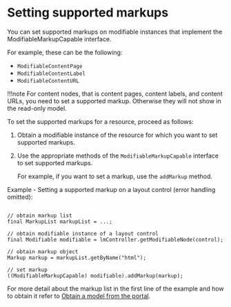 # Setting supported markups

You can set supported markups on modifiable instances that implement the ModifiableMarkupCapable interface.

For example, these can be the following:

-   `ModifiableContentPage`
-   `ModifiableContentLabel`
-   `ModifiableContentURL`

!!!note
    For content nodes, that is content pages, content labels, and content URLs, you need to set a supported markup. Otherwise they will not show in the read-only model.

To set the supported markups for a resource, proceed as follows:

1.  Obtain a modifiable instance of the resource for which you want to set supported markups.

2.  Use the appropriate methods of the `ModifiableMarkupCapable` interface to set supported markups.

    For example, if you want to set a markup, use the `addMarkup` method.


Example - Setting a supported markup on a layout control (error handling omitted):

```

// obtain markup list 
final MarkupList markupList = ...;

// obtain modifiable instance of a layout control
final Modifiable modifiable = lmController.getModifiableNode(control); 

// obtain markup object
Markup markup = markupList.getByName("html");

// set markup 
((ModifiableMarkupCapable) modifiable).addMarkup(markup);

```

For more detail about the markup list in the first line of the example and how to obtain it refer to [Obtain a model from the portal](../../../model_spi/dgn_modelobt.md).



